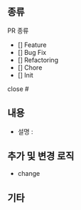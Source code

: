 ## 종류

PR 종류
- [] Feature
- [] Bug Fix
- [] Refactoring
- [] Chore
- [] Init 

close #

## 내용
- 설명 :

## 추가 및 변경 로직
- change

## 기타

